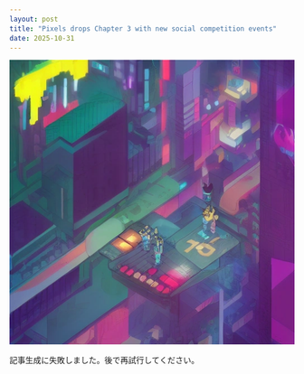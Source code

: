 ```yaml
---
layout: post
title: "Pixels drops Chapter 3 with new social competition events"
date: 2025-10-31
---
```


![記事画像](assets/images/20251031_web3.png)

記事生成に失敗しました。後で再試行してください。
